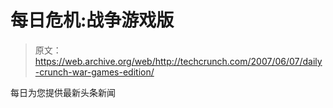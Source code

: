 # 每日危机:战争游戏版

> 原文：<https://web.archive.org/web/http://techcrunch.com/2007/06/07/daily-crunch-war-games-edition/>

每日为您提供最新头条新闻